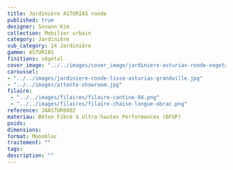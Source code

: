 ```yaml
---
title: Jardinière ASTURIAS ronde 
published: true
designer: Sovann Kim
collection: Mobilier urbain
category: Jardinière
sub_category: 14 Jardinière
gamme: ASTURIAS
finitions: végétal
cover_image: "../../images/cover_image/jardiniere-asturias-ronde-vegetal.jpg"
caroussel: 
- "../../images/jardiniere-ronde-lisse-asturias-grandville.jpg"
- "../../images/attente-showroom.jpg"
filaire: 
 - "../../images/filaires/filaire-cantine-04.png"
 - "../../images/filaires/filaire-chaise-longue-obrac.png"
reference: JAASTUR0402
materiau: Béton Fibré à Ultra-hautes Performances (BFUP)
poids: 
dimensions: 
format: Monobloc
traitement: ""
tags: 
description: ""
---
```

